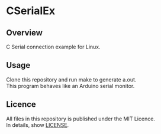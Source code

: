 # CSerialEx

## Overview

C Serial connection example for Linux.  

## Usage

Clone this repository and run make to generate a.out.  
This program behaves like an Arduino serial monitor.  
## Licence

All files in this repository is published under the MIT Licence.  
In details, show [LICENSE](LICENSE).  
